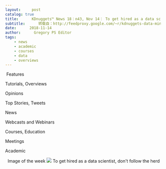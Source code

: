 ```yaml
---
layout:     post
catalog: true
title:      KDnuggets™ News 18：n43, Nov 14： To get hired as a data scientist, don’t follow the herd; LinkedIn Top Voices in Data Science & Analytics
subtitle:      转载自：http://feedproxy.google.com/~r/kdnuggets-data-mining-analytics/~3/-WjxkVI7d-U/n43.html
date:      2018-11-14
author:      Gregory PS Editor
tags:
    - news
    - academic
    - courses
    - data
    - overviews
---
```


 Features

Tutorials, Overviews

Opinions

Top Stories, Tweets

News

Webcasts and Webinars

Courses, Education

Meetings

Academic



  Image of the week
![](https://cdn-images-1.medium.com/max/1000/0*AP67HWOgTNE3AnXE.png)
To get hired as a data scientist, don't follow the herd 






